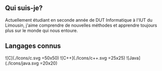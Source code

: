 ## Qui suis-je?

Actuellement étudiant en seconde année de DUT Informatique à l'IUT du Limousin, j'aime comprendre de nouvelles méthodes et apprendre toujours plus sur le monde qui nous entoure.

## Langages connus

![C](./Icons/c.svg =50x50)
![C++](./Icons/c++.svg =25x25)
![Java](./Icons/java.svg =20x20)

